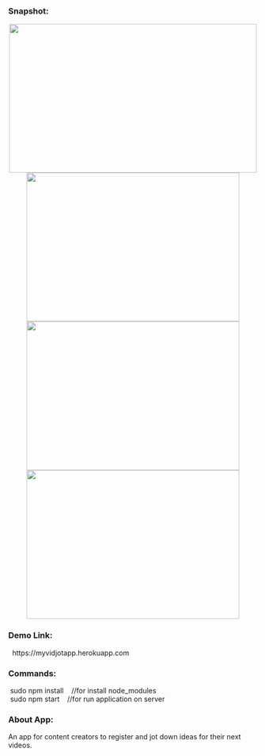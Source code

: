 <h3>Snapshot:</h3>
<div align="center">
 <p float="left">
  <img src="https://user-images.githubusercontent.com/38814709/51430951-f62c5d80-1c43-11e9-9dbf-bf20aa879153.png" width="500" height="300"/>
  <img src="https://user-images.githubusercontent.com/38814709/51430952-f6c4f400-1c43-11e9-9835-6a841506e778.png" width="430" height="300"/> 
     <img src="https://user-images.githubusercontent.com/38814709/51430954-f88eb780-1c43-11e9-94bc-a54edf758ebe.png" width="430" height="300"/>
   <img src="https://user-images.githubusercontent.com/38814709/51430955-fa587b00-1c43-11e9-99c9-2bb9df741b3d.png" width="430" height="300"/>
	</p>
</div>
<h3>Demo Link:</h3>
&nbsp; https://myvidjotapp.herokuapp.com
<br>
<h3>Commands:</h3>
	&nbsp;<span>sudo npm install &nbsp;&nbsp;&nbsp;//for install node_modules</span>
	<br/>
	&nbsp;<span>sudo npm start &nbsp;&nbsp;&nbsp;//for run application on server</span>
<br>
<h3>About App:</h3>
        <p>An app for content creators to register and jot down ideas for their next videos.</p>
